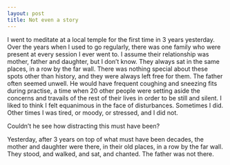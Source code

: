 ```yaml
---
layout: post
title: Not even a story
---
```

I went to meditate at a local temple for the first time in 3 years yesterday. Over the years when I used to go regularly, there was one family who were present at every session I ever went to. I assume their relationship was mother, father and daughter, but I don’t know. They always sat in the same places, in a row by the far wall. There was nothing special about these spots other than history, and they were always left free for them. The father often seemed unwell. He would have frequent coughing and sneezing fits during practise, a time when 20 other people were setting aside the concerns and travails of the rest of their lives in order to be still and silent. I liked to think I felt equanimous in the face of disturbances. Sometimes I did. Other times I was tired, or moody, or stressed, and I did not.

Couldn’t he see how distracting this must have been?

Yesterday, after 3 years on top of what must have been decades, the mother and daughter were there, in their old places, in a row by the far wall. They stood, and walked, and sat, and chanted. The father was not there.
